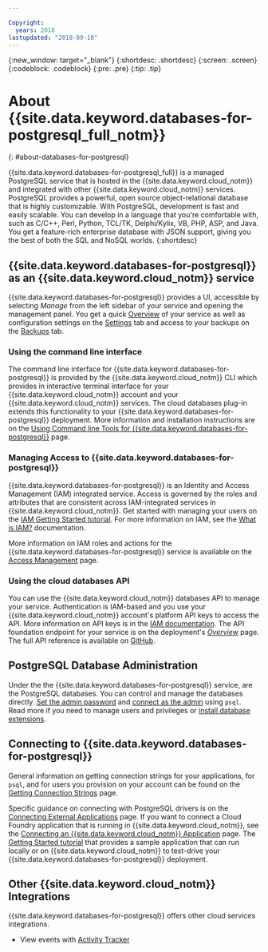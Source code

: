 ```yaml
---

Copyright:
  years: 2018
lastupdated: "2018-09-18"
---
```


{:new_window: target="_blank"}
{:shortdesc: .shortdesc}
{:screen: .screen}
{:codeblock: .codeblock}
{:pre: .pre}
{:tip: .tip}

# About {{site.data.keyword.databases-for-postgresql_full_notm}}
{: #about-databases-for-postgresql}

{{site.data.keyword.databases-for-postgresql_full}} is a managed PostgreSQL service that is hosted in the {{site.data.keyword.cloud_notm}} and integrated with other {{site.data.keyword.cloud_notm}} services. PostgreSQL provides a powerful, open source object-relational database that is highly customizable. With PostgreSQL, development is fast and easily scalable. You can develop in a language that you're comfortable with, such as C/C++, Perl, Python, TCL/TK, Delphi/Kylix, VB, PHP, ASP, and Java. You get a feature-rich enterprise database with JSON support, giving you the best of both the SQL and NoSQL worlds. 
{:shortdesc}

## {{site.data.keyword.databases-for-postgresql}} as an {{site.data.keyword.cloud_notm}} service

{{site.data.keyword.databases-for-postgresql}} provides a UI, accessible by selecting _Manage_ from the left sidebar of your service and opening the management panel. You get a quick [Overview](./dashboard-overview) of your service as well as configuration settings on the [Settings](./dashboard-settings.html) tab and access to your backups on the [Backups](./dashboard-backups.html) tab.

### Using the command line interface

The command line interface for {{site.data.keyword.databases-for-postgresql}} is provided by the {{site.data.keyword.cloud_notm}} CLI which provides in interactive terminal interface for your {{site.data.keyword.cloud_notm}} account and your {{site.data.keyword.cloud_notm}} services. The cloud databases plug-in extends this functionality to your {{site.data.keyword.databases-for-postgresql}} deployment. More information and installation instructions are on the [Using Command line Tools for {{site.data.keyword.databases-for-postgresql}}](./using-ibmcloud-cli.html) page.

### Managing Access to {{site.data.keyword.databases-for-postgresql}}

{{site.data.keyword.databases-for-postgresql}} is an Identity and Access Management (IAM) integrated service. Access is governed by the roles and attributes that are consistent across IAM-integrated services in {{site.data.keyword.cloud_notm}}. Get started with managing your users on the [IAM Getting Started tutorial](https://console.{DomainName}/docs/iam/quickstart.html#getstarted). For more information on IAM, see the [What is IAM?](https://console.{DomainName}/docs/iam/index.html#iamoverview) documentation.

More information on IAM roles and actions for the {{site.data.keyword.databases-for-postgresql}} service is available on the [Access Management](./access-management.html) page.

### Using the cloud databases API

You can use the {{site.data.keyword.cloud_notm}} databases API to manage your service. Authentication is IAM-based and you use your {{site.data.keyword.cloud_notm}} account's platform API keys to access the API. More information on API keys is in the [IAM documentation](https://console.{DomainName}/docs/iam/apikeys.html#platform-api-keys). The API foundation endpoint for your service is on the deployment's [_Overview_](./dashboard-settings.html) page. The full API reference is available on [GitHub](https://pages.github.ibm.com/compose/apidocs/).

## PostgreSQL Database Administration

Under the the {{site.data.keyword.databases-for-postgresql}} service, are the PostgreSQL databases. You can control and manage the databases directly. [Set the admin password](./admin-password.html) and [connect as the admin](./admin-connecting) using `psql`. Read more if you need to manage users and privileges or [install database extensions](./admin-extensions.html).

## Connecting to {{site.data.keyword.databases-for-postgresql}}

General information on getting connection strings for your applications, for `psql`, and for users you provision on your account can be found on the [Getting Connection Strings](./using-connection-strings) page.

Specific guidance on connecting with PostgreSQL drivers is on the [Connecting External Applications](./connecting-external.html) page. If you want to connect a Cloud Foundry application that is running in {{site.data.keyword.cloud_notm}}, see the [Connecting an {{site.data.keyword.cloud_notm}} Application](./connecting-ibmcloud-app.html) page. The [Getting Started tutorial](./getting-started.md) that provides a sample application that can run locally or on {{site.data.keyword.cloud_notm}} to test-drive your {{site.data.keyword.databases-for-postgresql}} deployment.

## Other {{site.data.keyword.cloud_notm}} Integrations

{{site.data.keyword.databases-for-postgresql}} offers other cloud services integrations. 
- View events with [Activity Tracker](./reference-activity-tracker)










